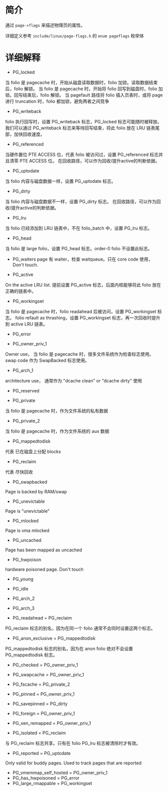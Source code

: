 # 简介

通过 `page->flags` 来描述物理页的属性。

详细定义参考 `include/linux/page-flags.h` 的 `enum pageflags` 枚举体

# 详细解释

* PG_locked

当 folio 是 pagecache 时，开始从磁盘读取数据时，folio 加锁。读取数据结束后，folio 解锁。
当 folio 是 pagecache 时，开始将 folio 回写到磁盘时，folio 加锁。回写结束后，folio 解锁。
当 pagefault 路径将 folio 插入页表时，或将 page 进行 truncation 时，folio 都加锁，避免两者之间竞争

* PG_writeback

folio 执行回写时，设置 PG_writeback 标志，PG_locked 标志可能随时被释放。
我们可以通过 PG_writeback 标志来等待回写结束，将此 folio 放在 LRU 链表尾部，加快回收速度。

* PG_referenced

当硬件置位 PTE ACCESS 位，代表 folio 被访问过，设置 PG_referenced 标志并且清零 PTE ACCESS 位。
在回收路径，可以作为回收/提升active的判断依据。

* PG_uptodate

当 folio 内容与磁盘数据一样，设置 PG_uptodate 标志。

* PG_dirty

当 folio 内容与磁盘数据不一样，设置 PG_dirty 标志。
在回收路径，可以作为回收/提升active的判断依据。

* PG_lru

当 folio 已经添加到 LRU 链表中，不在 folio_batch 中，设置 PG_lru 标志。

* PG_head

当 folio 是 large folio，设置 PG_head 标志。order-0 folio 不设置此标志。

* PG_waiters
page 有 waiter，检查 waitqueue。只在 core code 使用，Don't touch.


* PG_active

On the active LRU list. 提前设置 PG_active 标志，后面内核能够将此 folio 放在正确的链表中。

* PG_workingset

当 folio 是 pagecache 时，folio readahead 后被访问，设置 PG_workingset 标志。
folio refault as thrashing，设置 PG_workingset 标志，再一次回收时提升到 active LRU 链表。

* PG_error



* PG_owner_priv_1

Owner use，
当 folio 是 pagecache 时，很多文件系统作为检查标志使用。swap code 作为 SwapBacked 标志使用。

* PG_arch_1

architecture use，
通常作为 "dcache clean" or "dcache dirty" 使用

* PG_reserved



* PG_private

当 folio 是 pagecache 时，作为文件系统的私有数据

* PG_private_2

当 folio 是 pagecache 时，作为文件系统的 aux 数据

* PG_mappedtodisk

代表 已在磁盘上分配 blocks

* PG_reclaim

代表 尽快回收

* PG_swapbacked

Page is backed by RAM/swap

* PG_unevictable

Page is "unevictable"

* PG_mlocked

Page is vma mlocked

* PG_uncached

Page has been mapped as uncached

* PG_hwpoison

hardware poisoned page. Don't touch

* PG_young
* PG_idle
* PG_arch_2
* PG_arch_3

* PG_readahead = PG_reclaim

PG_reclaim 标志的别名，因为在同一个 folio 通常不会同时设置这两个标志。

* PG_anon_exclusive = PG_mappedtodisk

PG_mappedtodisk 标志的别名，因为在 anon folio 绝对不会设置 PG_mappedtodisk 标志。

* PG_checked = PG_owner_priv_1
* PG_swapcache = PG_owner_priv_1
* PG_fscache = PG_private_2
* PG_pinned = PG_owner_priv_1
* PG_savepinned = PG_dirty
* PG_foreign = PG_owner_priv_1
* PG_xen_remapped = PG_owner_priv_1

* PG_isolated = PG_reclaim

与 PG_reclaim 标志共享。只有在 folio PG_lru 标志被清除时才有效。

* PG_reported = PG_uptodate

Only valid for buddy pages. Used to track pages that are reported

* PG_vmemmap_self_hosted = PG_owner_priv_1
* PG_has_hwpoisoned = PG_error
* PG_large_rmappable = PG_workingset
